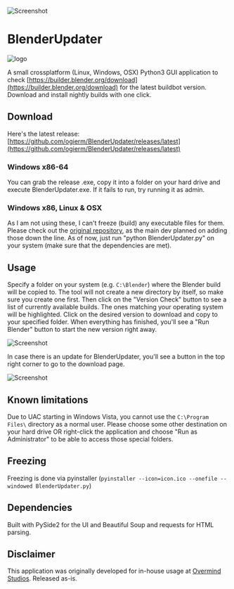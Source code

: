 ![Screenshot](https://raw.githubusercontent.com/ogierm/BlenderUpdater/master/screenshot.png)

# BlenderUpdater
 ![logo](https://raw.githubusercontent.com/ogierm/BlenderUpdater/master//images/appicon.png)

A small crossplatform (Linux, Windows, OSX) Python3 GUI application to check [https://builder.blender.org/download](https://builder.blender.org/download) for
the latest buildbot version. Download and install nightly builds with one click.

## Download
Here's the latest release: [https://github.com/ogierm/BlenderUpdater/releases/latest](https://github.com/ogierm/BlenderUpdater/releases/latest)

### Windows x86-64
You can grab the release .exe, copy it into a folder on your hard drive and execute BlenderUpdater.exe. If it fails to run, try running it as admin.

### Windows x86, Linux & OSX
As I am not using these, I can't freeze (build) any executable files for them. Please check out the [original repository](https://github.com/ogierm/BlenderUpdater/releases/latest), as the main dev planned on adding those down the line.
As of now, just run "python BlenderUpdater.py" on your system (make sure that the dependencies are met).

## Usage
Specify a folder on your system (e.g. `C:\Blender`) where the Blender build will be copied to. The tool will not create a new directory by itself, so make sure you create one first.
Then click on the "Version Check" button to see a list of currently available builds. The ones matching your operating system will be highlighted. Click on the desired version to download and copy to your specified folder.
When everything has finished, you'll see a "Run Blender" button to start the new version right away.

![Screenshot](https://raw.githubusercontent.com/ogierm/BlenderUpdater/master/run_blender.png)

In case there is an update for BlenderUpdater, you'll see a button in the top right corner to go to the download page.

![Screenshot](https://raw.githubusercontent.com/ogierm/BlenderUpdater/master/app_update.png)

## Known limitations
Due to UAC starting in Windows Vista, you cannot use the `C:\Program Files\` directory as a
normal user. Please choose some other destination on your hard drive OR right-click
the application and choose "Run as Administrator" to be able to access those special folders.

## Freezing
Freezing is done via pyinstaller (`pyinstaller --icon=icon.ico --onefile --windowed BlenderUpdater.py`)

## Dependencies
Built with PySide2 for the UI and Beautiful Soup and requests for HTML parsing.

## Disclaimer
This application was originally developed for in-house usage at [Overmind Studios](http://www.overmind-studios.de). Released as-is.

